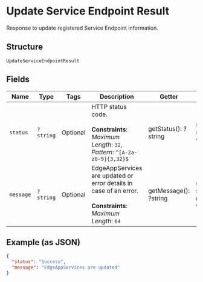 
# Update Service Endpoint Result

Response to update registered Service Endpoint information.

## Structure

`UpdateServiceEndpointResult`

## Fields

| Name | Type | Tags | Description | Getter | Setter |
|  --- | --- | --- | --- | --- | --- |
| `status` | `?string` | Optional | HTTP status code.<br><br>**Constraints**: *Maximum Length*: `32`, *Pattern*: `^[A-Za-z0-9]{3,32}$` | getStatus(): ?string | setStatus(?string status): void |
| `message` | `?string` | Optional | EdgeAppServices are updated or error details in case of an error.<br><br>**Constraints**: *Maximum Length*: `64` | getMessage(): ?string | setMessage(?string message): void |

## Example (as JSON)

```json
{
  "status": "Success",
  "message": "EdgeAppServices are updated"
}
```

